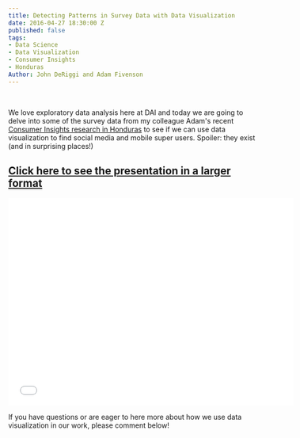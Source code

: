 ```yaml
---
title: Detecting Patterns in Survey Data with Data Visualization
date: 2016-04-27 18:30:00 Z
published: false
tags:
- Data Science
- Data Visualization
- Consumer Insights
- Honduras
Author: John DeRiggi and Adam Fivenson
---
```


<br>

We love exploratory data analysis here at DAI and today we are going to delve into some of the survey data from my colleague Adam's recent [Consumer Insights research in Honduras](http://dai-global-digital.com/consumer%20insights/2016/04/13/honduras-consumer-insights.html) to see if we can use data visualization to find social media and mobile super users.  Spoiler: they exist (and in surprising places!)

## [Click here to see the presentation in a larger format](http://slides.com/deriggi/deck/fullscreen)

<iframe src="//slides.com/deriggi/deck/embed?style=light" width="576" height="420" scrolling="no" frameborder="0" webkitallowfullscreen mozallowfullscreen allowfullscreen></iframe>

If you have questions or are eager to here more about how we use data visualization in our work, please comment below!